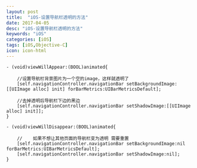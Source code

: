 ```yaml
---
layout: post
title:  "iOS-设置导航栏透明的方法"
date: 2017-04-05
desc: "iOS-设置导航栏透明的方法"
keywords: "iOS"
categories: [iOS]
tags: [iOS,Objective-C]
icon: icon-html
---
```

	- (void)viewWillAppear:(BOOL)animated{

	    //设置导航栏背景图片为一个空的image，这样就透明了
	    [self.navigationController.navigationBar setBackgroundImage:[[UIImage alloc] init] forBarMetrics:UIBarMetricsDefault];

	    //去掉透明后导航栏下边的黑边
	    [self.navigationController.navigationBar setShadowImage:[[UIImage alloc] init]];
	}

	- (void)viewWillDisappear:(BOOL)animated{

	    //    如果不想让其他页面的导航栏变为透明 需要重置
	    [self.navigationController.navigationBar setBackgroundImage:nil forBarMetrics:UIBarMetricsDefault];
	    [self.navigationController.navigationBar setShadowImage:nil];
	}
